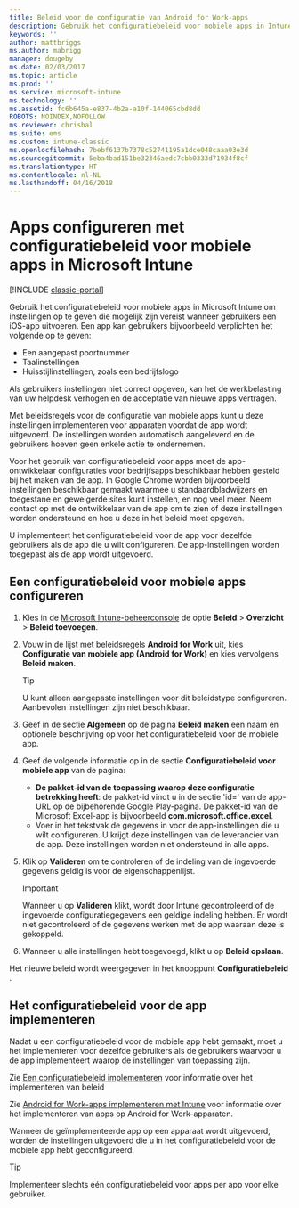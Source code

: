 ```yaml
---
title: Beleid voor de configuratie van Android for Work-apps
description: Gebruik het configuratiebeleid voor mobiele apps in Intune om instellingen op te geven die mogelijk zijn vereist wanneer gebruikers een Android for Work-app uitvoeren.
keywords: ''
author: mattbriggs
ms.author: mabrigg
manager: dougeby
ms.date: 02/03/2017
ms.topic: article
ms.prod: ''
ms.service: microsoft-intune
ms.technology: ''
ms.assetid: fc6b645a-e837-4b2a-a10f-144065cbd8dd
ROBOTS: NOINDEX,NOFOLLOW
ms.reviewer: chrisbal
ms.suite: ems
ms.custom: intune-classic
ms.openlocfilehash: 7bebf6137b7378c52741195a1dce048caaa03e3d
ms.sourcegitcommit: 5eba4bad151be32346aedc7cbb0333d71934f8cf
ms.translationtype: HT
ms.contentlocale: nl-NL
ms.lasthandoff: 04/16/2018
---
```

# <a name="configure-android-for-work-apps-with-mobile-app-configuration-policies-in-microsoft-intune"></a>Apps configureren met configuratiebeleid voor mobiele apps in Microsoft Intune

[!INCLUDE [classic-portal](../includes/classic-portal.md)]

Gebruik het configuratiebeleid voor mobiele apps in Microsoft Intune om instellingen op te geven die mogelijk zijn vereist wanneer gebruikers een iOS-app uitvoeren. Een app kan gebruikers bijvoorbeeld verplichten het volgende op te geven:

-   Een aangepast poortnummer
-   Taalinstellingen
-   Huisstijlinstellingen, zoals een bedrijfslogo

Als gebruikers instellingen niet correct opgeven, kan het de werkbelasting van uw helpdesk verhogen en de acceptatie van nieuwe apps vertragen.

Met beleidsregels voor de configuratie van mobiele apps kunt u deze instellingen implementeren voor apparaten voordat de app wordt uitgevoerd. De instellingen worden automatisch aangeleverd en de gebruikers hoeven geen enkele actie te ondernemen.

Voor het gebruik van configuratiebeleid voor apps moet de app-ontwikkelaar configuraties voor bedrijfsapps beschikbaar hebben gesteld bij het maken van de app. In Google Chrome worden bijvoorbeeld instellingen beschikbaar gemaakt waarmee u standaardbladwijzers en toegestane en geweigerde sites kunt instellen, en nog veel meer. Neem contact op met de ontwikkelaar van de app om te zien of deze instellingen worden ondersteund en hoe u deze in het beleid moet opgeven.

U implementeert het configuratiebeleid voor de app voor dezelfde gebruikers als de app die u wilt configureren. De app-instellingen worden toegepast als de app wordt uitgevoerd.

## <a name="configure-a-mobile-app-configuration-policy"></a>Een configuratiebeleid voor mobiele apps configureren

1.  Kies in de [Microsoft Intune-beheerconsole](https://manage.microsoft.com) de optie **Beleid** &gt; **Overzicht** &gt; **Beleid toevoegen**.

2.  Vouw in de lijst met beleidsregels **Android for Work** uit, kies **Configuratie van mobiele app (Android for Work)** en kies vervolgens **Beleid maken**.

    > [!TIP]
    > U kunt alleen aangepaste instellingen voor dit beleidstype configureren. Aanbevolen instellingen zijn niet beschikbaar.

3.  Geef in de sectie **Algemeen** op de pagina **Beleid maken** een naam en optionele beschrijving op voor het configuratiebeleid voor de mobiele app.

4. Geef de volgende informatie op in de sectie **Configuratiebeleid voor mobiele app** van de pagina:
    - **De pakket-id van de toepassing waarop deze configuratie betrekking heeft**: de pakket-id vindt u in de sectie 'id=' van de app-URL op de bijbehorende Google Play-pagina. De pakket-id van de Microsoft Excel-app is bijvoorbeeld **com.microsoft.office.excel**.
    - Voer in het tekstvak de gegevens in voor de app-instellingen die u wilt configureren. U krijgt deze instellingen van de leverancier van de app. Deze instellingen worden niet ondersteund in alle apps.
5.  Klik op **Valideren** om te controleren of de indeling van de ingevoerde gegevens geldig is voor de eigenschappenlijst.

    > [!IMPORTANT]
    > Wanneer u op **Valideren** klikt, wordt door Intune gecontroleerd of de ingevoerde configuratiegegevens een geldige indeling hebben. Er wordt niet gecontroleerd of de gegevens werken met de app waaraan deze is gekoppeld.

6.  Wanneer u alle instellingen hebt toegevoegd, klikt u op **Beleid opslaan**.

Het nieuwe beleid wordt weergegeven in het knooppunt **Configuratiebeleid** .


## <a name="deploy-the-app-configuration-policy"></a>Het configuratiebeleid voor de app implementeren
Nadat u een configuratiebeleid voor de mobiele app hebt gemaakt, moet u het implementeren voor dezelfde gebruikers als de gebruikers waarvoor u de app implementeert waarop de instellingen van toepassing zijn.

Zie [Een configuratiebeleid implementeren](/intune-classic/deploy-use/manage-settings-and-features-on-your-devices-with-microsoft-intune-policies#deploy-a-configuration-policy) voor informatie over het implementeren van beleid

Zie [Android for Work-apps implementeren met Intune](android-for-work-apps.md) voor informatie over het implementeren van apps op Android for Work-apparaten.

Wanneer de geïmplementeerde app op een apparaat wordt uitgevoerd, worden de instellingen uitgevoerd die u in het configuratiebeleid voor de mobiele app hebt geconfigureerd.

> [!TIP]
> Implementeer slechts één configuratiebeleid voor apps per app voor elke gebruiker.
